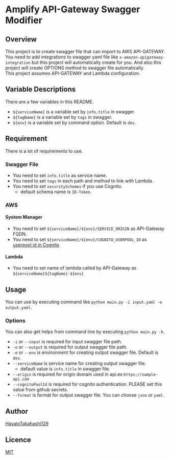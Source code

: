 # Amplify API-Gateway Swagger Modifier

## Overview

This project is to create swagger file that can import to AWS API-GATEWAY.  
You need to add integrations to swagger yaml file like `x-amazon-apigateway-integration` but this project will
automatically create for you. And also this project will create OPTIONS method to swagger file automatically.  
This project assumes API-GATEWAY and Lambda configuration.

## Variable Descriptions

There are a few variables in this README.

* `${serviceName}` is a variable set by `info.title` in swagger.
* `${tagName}` is a variable set by `tags` in swagger.
* `${env}` is a variable set by command option. Default is `dev`.

## Requirement

There is a lot of requirements to use.

### Swagger File

* You need to set `info.title` as service name.
* You need to set `tags` in each path and method to link with Lambda.
* You need to set `securitySchemes` if you use Cognito.
    * default schema name is `ID-Token`.

### AWS

#### System Manager

* You need to set `${serviceName}/${env}/SERVICE_ORIGIN` as API-Gateway FQDN.
* You need to set `${serviceName}/${env}/COGNITO_USERPOOL_ID`
  as [userpool id in Cognito](https://bobbyhadz.com/blog/aws-cognito-get-identity-pool-id)

#### Lambda

* You need to set name of lambda called by API-Gateway as `${serviceName}${tagName}-${env}`

## Usage

You can use by executing command like `python main.py -i input.yaml -o output.yaml`.

### Options

You can also get helps from command line by executing `python main.py -h`.

* `-i` or `--input` is required for input swagger file path.
* `-o` or `--output` is required for output swagger file path.
* `-e` or `--env` is environment for creating output swagger file. Default is `dev`.
* `--serviceName` is service name for creating output swagger file.
    * default value is `info.title` in swagger file.
* `--origin` is required for origin domain used in api.ex:`https://sample-api.com`
* `--cognitoPoolId` is required for cognito authentication. PLEASE set this value from github secrets.
* `--format` is format for output swagger file. You can choose `json` or `yaml`.

## Author

[HayatoTakahashi129](https://github.com/HayatoTakahashi129)

## Licence

[MIT](https://github.com/HayatoTakahashi129/swaggerModifier/blob/develop/LICENCE)